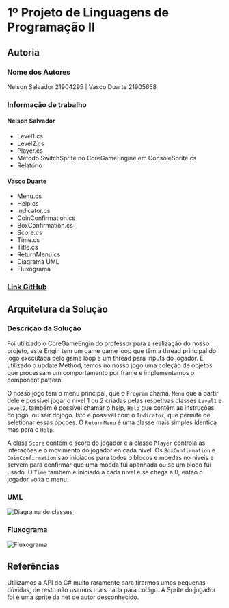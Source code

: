# 1º Projeto de Linguagens de Programação II

## Autoria

### Nome dos Autores

Nelson Salvador 21904295 | Vasco Duarte 21905658

### Informação de trabalho

#### Nelson Salvador

- Level1.cs
- Level2.cs
- Player.cs
- Metodo SwitchSprite no CoreGameEngine em ConsoleSprite.cs
- Relatório

#### Vasco Duarte

- Menu.cs
- Help.cs
- Indicator.cs
- CoinConfirmation.cs
- BoxConfirmation.cs
- Score.cs
- Time.cs
- Title.cs
- ReturnMenu.cs
- Diagrama UML
- Fluxograma

### [Link GitHub](...)

## Arquitetura da Solução

### Descrição da Solução

 Foi utilizado o CoreGameEngin do professor para a realização do nosso projeto,
 este Engin tem um game game loop que têm a thread principal do jogo executada
 pelo game loop e um thread para Inputs do jogador.
 É utilizado o update Method, temos no nosso jogo uma coleção de objetos que
 processam um comportamento por frame e implementamos o component pattern.

 O nosso jogo tem o menu principal, que o `Program` chama. `Menu` que a partir
 dele é possível jogar o nível 1 ou 2 criadas pelas respetivas classes `Level1`
 e `Level2`, também é possível chamar o help, `Help` que contém as instruções do
 jogo, ou sair dojogo. Isto é possivel com o `Indicator`, que permite de
 seletionar essas opçoes. O `ReturnMenu` é uma classe mais simples identica
 mas para o `Help`.

 A class `Score` contém o score do jogador e a classe `Player` controla as
 interações e o movimento do jogador en cada nivel. Os `BoxConfirmation` e
 `CoinConfirmation` sao iniciados para todos o blocos e moedas no niveis e
 servem para confirmar que uma moeda fui apanhada ou se um bloco fui usado.
 O `Time` tambem é iniciado a cada nivel e se chega a 0, entao o jogador
 volta o menu.

### UML

![Diagrama de classes](UMLProject2.png)

### Fluxograma

![Fluxograma](Flowchart.png)

## Referências

 Utilizamos a API do C# muito raramente para tirarmos umas pequenas dúvidas, de
 resto não usamos mais nada para código.
 A Sprite do jogador foi é uma sprite da net de autor desconhecido.
